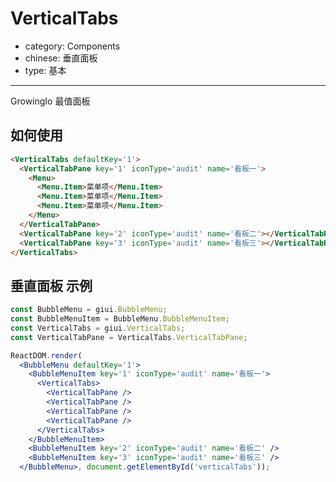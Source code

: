 # VerticalTabs

- category: Components
- chinese: 垂直面板
- type: 基本

---
<link href="//cdn.bootcss.com/font-awesome/4.6.3/css/font-awesome.min.css" rel="stylesheet">
GrowingIo 最值面板

## 如何使用
```html
<VerticalTabs defaultKey='1'>
  <VerticalTabPane key='1' iconType='audit' name='看板一'>
    <Menu>
      <Menu.Item>菜单项</Menu.Item>
      <Menu.Item>菜单项</Menu.Item>
      <Menu.Item>菜单项</Menu.Item>
    </Menu>
  </VerticalTabPane>
  <VerticalTabPane key='2' iconType='audit' name='看板二'></VerticalTabPane>
  <VerticalTabPane key='3' iconType='audit' name='看板三'></VerticalTabPane>
</VerticalTabs>
```

## 垂直面板 示例
<div id="verticalTabs"></div>
<style>
</style>

`````jsx
const BubbleMenu = giui.BubbleMenu;
const BubbleMenuItem = BubbleMenu.BubbleMenuItem;
const VerticalTabs = giui.VerticalTabs;
const VerticalTabPane = VerticalTabs.VerticalTabPane;

ReactDOM.render(
  <BubbleMenu defaultKey='1'>
    <BubbleMenuItem key='1' iconType='audit' name='看板一'>
      <VerticalTabs>
        <VerticalTabPane />
        <VerticalTabPane />
        <VerticalTabPane />
        <VerticalTabPane />
      </VerticalTabs>
    </BubbleMenuItem>
    <BubbleMenuItem key='2' iconType='audit' name='看板二' />
    <BubbleMenuItem key='3' iconType='audit' name='看板三' />
  </BubbleMenu>, document.getElementById('verticalTabs'));
`````

